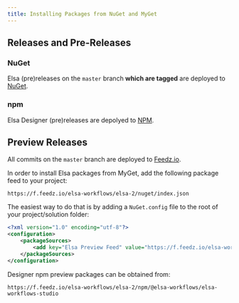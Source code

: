 ```yaml
---
title: Installing Packages from NuGet and MyGet
---
```

## Releases and Pre-Releases
### NuGet
Elsa (pre)releases on the `master` branch **which are tagged** are deployed to [NuGet](https://www.nuget.org/packages/elsa/).

### npm
Elsa Designer (pre)releases are depolyed to [NPM](https://www.npmjs.com/package/@elsa-workflows/elsa-workflows-studio).

## Preview Releases
All commits on the `master` branch are deployed to [Feedz.io](https://feedz.io/).

In order to install Elsa packages from MyGet, add the following package feed to your project:

`https://f.feedz.io/elsa-workflows/elsa-2/nuget/index.json`

The easiest way to do that is by adding a `NuGet.config` file to the root of your project/solution folder:

```xml
<?xml version="1.0" encoding="utf-8"?>
<configuration>
    <packageSources>
        <add key="Elsa Preview Feed" value="https://f.feedz.io/elsa-workflows/elsa-2/nuget/index.json" />
    </packageSources>
</configuration>
```
Designer npm preview packages can be obtained from:

`https://f.feedz.io/elsa-workflows/elsa-2/npm/@elsa-workflows/elsa-workflows-studio`

